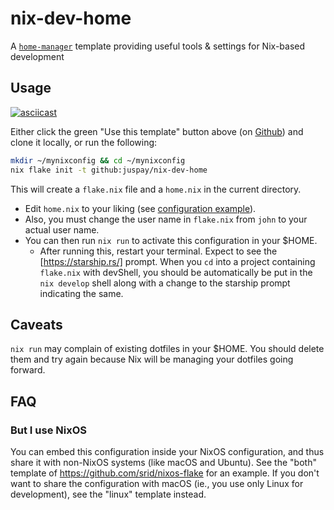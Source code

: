# nix-dev-home

A [`home-manager`](https://github.com/nix-community/home-manager) template providing useful tools &amp; settings for Nix-based development

## Usage

[![asciicast](https://asciinema.org/a/572907.svg)](https://asciinema.org/a/572907)

Either click the green "Use this template" button above (on [Github](https://github.com/juspay/nix-dev-home)) and clone it locally, or run the following:

```sh
mkdir ~/mynixconfig && cd ~/mynixconfig
nix flake init -t github:juspay/nix-dev-home
```

This will create a `flake.nix` file and a `home.nix` in the current directory. 

- Edit `home.nix` to your liking (see [configuration example](https://nix-community.github.io/home-manager/index.html#sec-usage-configuration)). 
- Also, you must change the user name in `flake.nix` from `john` to your actual user name. 
- You can then run `nix run` to activate this configuration in your $HOME.
    - After running this, restart your terminal. Expect to see the [https://starship.rs/] prompt. When you `cd` into a project containing `flake.nix` with devShell, you should be automatically be put in the `nix develop` shell along with a change to the starship prompt indicating the same.

## Caveats

`nix run` may complain of existing dotfiles in your $HOME. You should delete them and try again because Nix will be managing your dotfiles going forward.

## FAQ

### But I use NixOS

You can embed this configuration inside your NixOS configuration, and thus share it with non-NixOS systems (like macOS and Ubuntu). See the "both" template of https://github.com/srid/nixos-flake for an example. If you don't want to share the configuration with macOS (ie., you use only Linux for development), see the "linux" template instead.
